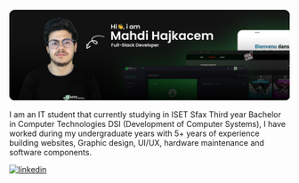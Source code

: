 ![](https://raw.githubusercontent.com/mahdihajkacem/mahdihajkacem.github.io/main/github%202.png)

I am an IT student that currently studying in ISET Sfax Third year Bachelor in Computer Technologies DSI (Development of Computer Systems), I have worked during my undergraduate years with 5+ years of experience building websites, Graphic design, UI/UX, hardware maintenance and software components.



[<img src='https://cdn.jsdelivr.net/npm/simple-icons@3.0.1/icons/linkedin.svg' alt='linkedin' height='40'>](https://www.linkedin.com/in/https://www.linkedin.com/in/mahdihajkacem//)  
